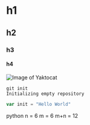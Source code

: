# h1
## h2
### h3
#### h4

![Image of Yaktocat](https://octodex.github.com/images/yaktocat.png)

```
git init
Initializing empty repository
```

```javascript
var init = "Hello World"
```

python
n = 6
m = 6
m+n = 12
